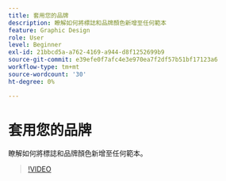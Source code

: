 ```yaml
---
title: 套用您的品牌
description: 瞭解如何將標誌和品牌顏色新增至任何範本
feature: Graphic Design
role: User
level: Beginner
exl-id: 21bbcd5a-a762-4169-a944-d8f1252699b9
source-git-commit: e39efe0f7afc4e3e970ea7f2df57b51bf17123a6
workflow-type: tm+mt
source-wordcount: '30'
ht-degree: 0%

---
```


# 套用您的品牌

瞭解如何將標誌和品牌顏色新增至任何範本。

>[!VIDEO](https://video.tv.adobe.com/v/3420218?quality=12&learn=on&hidetitle=true)
